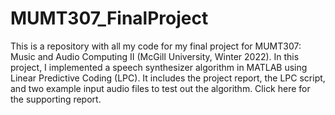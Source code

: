 # MUMT307_FinalProject
This is a repository with all my code for my final project for MUMT307: Music and Audio Computing II (McGill University, Winter 2022). In this project, I implemented a speech synthesizer algorithm in MATLAB using Linear Predictive Coding (LPC). It includes the project report, the LPC script, and two example input audio files to test out the algorithm. Click here for the supporting report.
